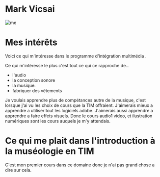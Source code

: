 # Mark Vicsai
![me](https://github.com/MarkVicsai/H24_V11_inspirations_VICSAI/assets/143841388/3a390afe-d9ce-4e32-ab6f-48c59c18064e)

# Mes intérêts
Voici ce qui m'intéresse dans le programme d'intégration multimédia . 

Ce qui m'intéresse le plus c'est tout ce qui ce rapproche de...
* l'audio
* la conception sonore
* la musique. 
* fabriquer des vêtements  

Je voulais apprendre plus de compétances autre de la musique, c'est lorsque j'ai vu les choix de cours que la TIM offraient. 
J'aimerais mieux a apprendre a utiliser tout les logiciels adobe. J'aimerais aussi apprendre a apprendre a faire effets visuels. 
Donc le cours audio1 video, et ilustration numériques sont les cours auquels je m'y attendais. 

# Ce qui me plait dans l'introduction à la muséologie en TIM
C'est mon premier cours dans ce domaine donc je n'ai pas grand chose a dire sur cela.

